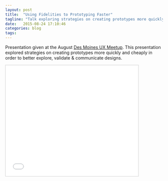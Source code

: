 ```yaml
---
layout: post
title:  "Using Fidelities to Prototyping Faster"
tagline: "Talk exploring strategies on creating prototypes more quickly and cheaply in order to better explore, validate & communicate designs."
date:   2015-08-24 17:10:46
categories: blog
tags:
---
```


Presentation given at the August [Des Moines UX Meetup](http://www.meetup.com/Experiencing-UX-DSM/events/224078491/).
This presentation explored strategies on creating prototypes more quickly and cheaply in order to better explore, validate & communicate designs.

<iframe src="//www.slideshare.net/slideshow/embed_code/key/GhStwNc5wkKh4N" width="425" height="355" frameborder="0" marginwidth="0" marginheight="0" scrolling="no" style="border:1px solid #CCC; border-width:1px; margin-bottom:5px; max-width: 100%;" allowfullscreen> </iframe>
